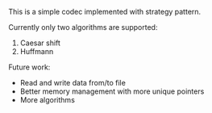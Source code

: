 This is a simple codec implemented with strategy pattern.

Currently only two algorithms are supported:
1. Caesar shift
2. Huffmann

Future work:
* Read and write data from/to file
* Better memory management with more unique pointers
* More algorithms
